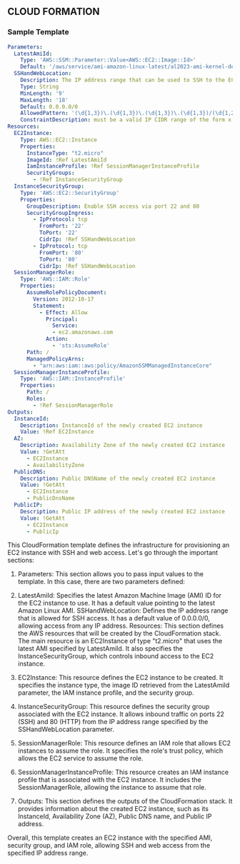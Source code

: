 ## CLOUD FORMATION

### Sample Template 

```yaml
Parameters:
  LatestAmiId:
    Type: 'AWS::SSM::Parameter::Value<AWS::EC2::Image::Id>'
    Default: '/aws/service/ami-amazon-linux-latest/al2023-ami-kernel-default-x86_64'
  SSHandWebLocation:
    Description: The IP address range that can be used to SSH to the EC2 instances
    Type: String
    MinLength: '9'
    MaxLength: '18'
    Default: 0.0.0.0/0
    AllowedPattern: '(\d{1,3})\.(\d{1,3})\.(\d{1,3})\.(\d{1,3})/(\d{1,2})'
    ConstraintDescription: must be a valid IP CIDR range of the form x.x.x.x/x. Default is 0.0.0.0/0 and is less safe.
Resources:
  EC2Instance:
    Type: AWS::EC2::Instance
    Properties:
      InstanceType: "t2.micro"
      ImageId: !Ref LatestAmiId
      IamInstanceProfile: !Ref SessionManagerInstanceProfile
      SecurityGroups:
        - !Ref InstanceSecurityGroup
  InstanceSecurityGroup:
    Type: 'AWS::EC2::SecurityGroup'
    Properties:
      GroupDescription: Enable SSH access via port 22 and 80
      SecurityGroupIngress:
        - IpProtocol: tcp
          FromPort: '22'
          ToPort: '22'
          CidrIp: !Ref SSHandWebLocation
        - IpProtocol: tcp
          FromPort: '80'
          ToPort: '80'
          CidrIp: !Ref SSHandWebLocation
  SessionManagerRole:
    Type: 'AWS::IAM::Role'
    Properties:
      AssumeRolePolicyDocument:
        Version: 2012-10-17
        Statement:
          - Effect: Allow
            Principal:
              Service:
              - ec2.amazonaws.com
            Action:
              - 'sts:AssumeRole'
      Path: /
      ManagedPolicyArns:
        - "arn:aws:iam::aws:policy/AmazonSSMManagedInstanceCore"
  SessionManagerInstanceProfile:
    Type: 'AWS::IAM::InstanceProfile'
    Properties:
      Path: /
      Roles:
        - !Ref SessionManagerRole
Outputs:
  InstanceId:
    Description: InstanceId of the newly created EC2 instance
    Value: !Ref EC2Instance
  AZ:
    Description: Availability Zone of the newly created EC2 instance
    Value: !GetAtt 
      - EC2Instance
      - AvailabilityZone
  PublicDNS:
    Description: Public DNSName of the newly created EC2 instance
    Value: !GetAtt 
      - EC2Instance
      - PublicDnsName
  PublicIP:
    Description: Public IP address of the newly created EC2 instance
    Value: !GetAtt 
      - EC2Instance
      - PublicIp 
```

This CloudFormation template defines the infrastructure for provisioning an EC2 instance with SSH and web access. Let's go through the important sections:

1. Parameters: This section allows you to pass input values to the template. In this case, there are two parameters defined:

2. LatestAmiId: Specifies the latest Amazon Machine Image (AMI) ID for the EC2 instance to use. It has a default value pointing to the latest Amazon Linux AMI.
SSHandWebLocation: Defines the IP address range that is allowed for SSH access. It has a default value of 0.0.0.0/0, allowing access from any IP address.
Resources: This section defines the AWS resources that will be created by the CloudFormation stack. The main resource is an EC2Instance of type "t2.micro" that uses the latest AMI specified by LatestAmiId. It also specifies the InstanceSecurityGroup, which controls inbound access to the EC2 instance.

3. EC2Instance: This resource defines the EC2 instance to be created. It specifies the instance type, the image ID retrieved from the LatestAmiId parameter, the IAM instance profile, and the security group.

4. InstanceSecurityGroup: This resource defines the security group associated with the EC2 instance. It allows inbound traffic on ports 22 (SSH) and 80 (HTTP) from the IP address range specified by the SSHandWebLocation parameter.

5. SessionManagerRole: This resource defines an IAM role that allows EC2 instances to assume the role. It specifies the role's trust policy, which allows the EC2 service to assume the role.

6. SessionManagerInstanceProfile: This resource creates an IAM instance profile that is associated with the EC2 instance. It includes the SessionManagerRole, allowing the instance to assume that role.

7. Outputs: This section defines the outputs of the CloudFormation stack. It provides information about the created EC2 instance, such as its InstanceId, Availability Zone (AZ), Public DNS name, and Public IP address.

Overall, this template creates an EC2 instance with the specified AMI, security group, and IAM role, allowing SSH and web access from the specified IP address range.
